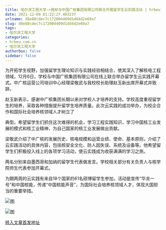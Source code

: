 ```yaml
---
title: 哈尔滨工程大学->我校与中国广核集团有限公司联合开展留学生云实践活动 | hrbeu.com.cn
date: 2021-12-09 01:22:27.403237
urlname: d8e88cdec7c172004409d1dd4d2e69a7
slug: d8e88cdec7c172004409d1dd4d2e69a7
tags: 
- 哈尔滨工程大学
categories:
- hrbeu.com.cn
- 哈尔滨工程大学
authorbox: false
sidebar: false
---
```

为开拓学生视野，加强留学生理论知识与实践经验相结合，使其深入了解核电工程领域，12月6日，学校与中国广核集团有限公司在线上联合举办留学生云实践开幕式。中广核运营公司培训中心经理梁敬武与我校校长助理赵玉新出席开幕式并致辞。

赵玉新表示，感谢中广核集团长期以来对学校人才培养的支持。学校高度重视留学生的培养，采取各种措施提升留学生培养质量。此次云实践的成功举办，为校企合作和国际社会培养核领域人才树立了
<!--more-->
典型。希望留学生们抓住这次难得的机会，学习工程实践知识，学习中国核工业发展的模式和核工业精神，为自己国家的核工业发展做出贡献。

梁敬武介绍了中广核的发展历史、核电规模和运营业绩、使命、基本原则，介绍了云实践活动的具体内容，包括核安全文化、防人因失误、系统及设备等。他希望留学生们积极投入线上的各项学习活动，使云实践成为收获满满的学习之旅。

两名分别来自墨西哥和加纳的留学生代表做发言。学校相关部分有关负责人与核学院师生代表参加开幕式。

为期两周的云实践有来自18个国家的61名硕博留学生参加，活动是宣传“华龙一号”和中国核能，传递“中国核能声音”，为国际社会培养核领域人才，体现大国担当的重要举措。

![图](http://gongxue.cn/__local/2/E6/37/E47649C9C03846043C54F8A908A_B30E5E32_3730.jpg)

![图](http://gongxue.cn/__local/8/14/18/B7AC14B33A8F28E4CCAE7B1B8F2_EA284C6A_3B4C.jpg)

[转入文章首发地址](http://gongxue.cn/info/1141/69056.htm)